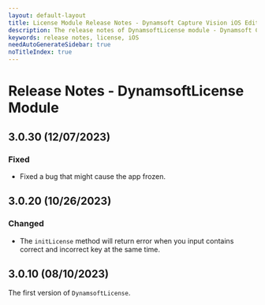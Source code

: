 ```yaml
---
layout: default-layout
title: License Module Release Notes - Dynamsoft Capture Vision iOS Edition
description: The release notes of DynamsoftLicense module - Dynamsoft Capture Vision iOS Edition.
keywords: release notes, license, iOS
needAutoGenerateSidebar: true
noTitleIndex: true
---
```


# Release Notes - DynamsoftLicense Module

## 3.0.30 (12/07/2023)

### Fixed

- Fixed a bug that might cause the app frozen.

## 3.0.20 (10/26/2023)

### Changed

- The `initLicense` method will return error when you input contains correct and incorrect key at the same time.

## 3.0.10 (08/10/2023)

The first version of `DynamsoftLicense`.
